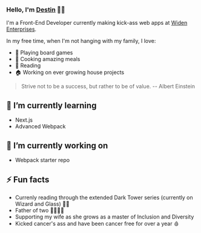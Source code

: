 ### Hello, I'm [Destin](https://destin.io) 🧑‍💻

I'm a Front-End Developer currently making kick-ass web apps at [Widen Enterprises](https://github.com/Widen).

In my free time, when I'm not hanging with my family, I love: 
- 🎲 Playing board games
- 🍝 Cooking amazing meals
- 📖 Reading
- 🏠 Working on ever growing house projects

> Strive not to be a success, but rather to be of value. -- Albert Einstein

## 🌱 I’m currently learning
- Next.js
- Advanced Webpack

## 🔭 I’m currently working on
- Webpack starter repo

## ⚡️ Fun facts
- Currenly reading through the extended Dark Tower series (currently on Wizard and Glass) 🧙‍♂️
- Father of two 👨‍👩‍👦‍👦
- Supporting my wife as she grows as a master of Inclusion and Diversity
- Kicked cancer's ass and have been cancer free for over a year 🩸


